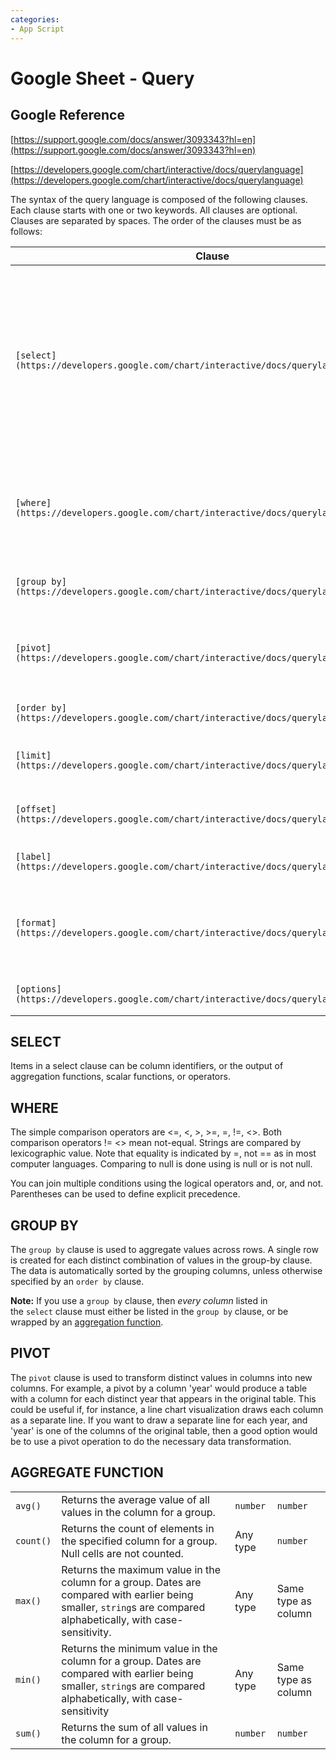 ```yaml
---
categories:
- App Script
---
```

# Google Sheet - Query

## Google Reference

[https://support.google.com/docs/answer/3093343?hl=en](https://support.google.com/docs/answer/3093343?hl=en)  

[https://developers.google.com/chart/interactive/docs/querylanguage](https://developers.google.com/chart/interactive/docs/querylanguage)  

  

  

The syntax of the query language is composed of the following clauses. Each clause starts with one or two keywords. All clauses are optional. Clauses are separated by spaces. The order of the clauses must be as follows:

| Clause | Usage |
| --- | --- |
| `[select](https://developers.google.com/chart/interactive/docs/querylanguage#Select)` | Selects which columns to return, and in what order. If omitted, all of the table's columns are returned, in their default order. |
| `[where](https://developers.google.com/chart/interactive/docs/querylanguage#Where)` | Returns only rows that match a condition. If omitted, all rows are returned. |
| `[group by](https://developers.google.com/chart/interactive/docs/querylanguage#Group_By)` | Aggregates values across rows. |
| `[pivot](https://developers.google.com/chart/interactive/docs/querylanguage#Pivot)` | Transforms distinct values in columns into new columns. |
| `[order by](https://developers.google.com/chart/interactive/docs/querylanguage#Order_By)` | Sorts rows by values in columns. |
| `[limit](https://developers.google.com/chart/interactive/docs/querylanguage#Limit)` | Limits the number of returned rows. |
| `[offset](https://developers.google.com/chart/interactive/docs/querylanguage#Offset)` | Skips a given number of first rows. |
| `[label](https://developers.google.com/chart/interactive/docs/querylanguage#Label)` | Sets column labels. |
| `[format](https://developers.google.com/chart/interactive/docs/querylanguage#Format)` | Formats the values in certain columns using given formatting patterns. |
| `[options](https://developers.google.com/chart/interactive/docs/querylanguage#Options)` | Sets additional options. |

  

## SELECT

Items in a select clause can be column identifiers, or the output of aggregation functions, scalar functions, or operators.

  

## WHERE

The simple comparison operators are <=, <, >, >=, =, !=, <>. Both comparison operators != <> mean not-equal. Strings are compared by lexicographic value. Note that equality is indicated by =, not == as in most computer languages. Comparing to null is done using is null or is not null.

  

You can join multiple conditions using the logical operators and, or, and not. Parentheses can be used to define explicit precedence.

  

## GROUP BY

The `group by` clause is used to aggregate values across rows. A single row is created for each distinct combination of values in the group-by clause. The data is automatically sorted by the grouping columns, unless otherwise specified by an `order by` clause.

**Note:** If you use a `group by` clause, then _every column_ listed in the `select` clause must either be listed in the `group by` clause, or be wrapped by an [aggregation function](https://developers.google.com/chart/interactive/docs/querylanguage#aggregation_functions).

  

## PIVOT

The `pivot` clause is used to transform distinct values in columns into new columns. For example, a pivot by a column 'year' would produce a table with a column for each distinct year that appears in the original table. This could be useful if, for instance, a line chart visualization draws each column as a separate line. If you want to draw a separate line for each year, and 'year' is one of the columns of the original table, then a good option would be to use a pivot operation to do the necessary data transformation.  

  

## AGGREGATE FUNCTION

|     |     |     |     |
| --- | --- | --- | --- |
| `avg()` | Returns the average value of all values in the column for a group. | `number` | `number` |
| `count()` | Returns the count of elements in the specified column for a group. Null cells are not counted. | Any type | `number` |
| `max()` | Returns the maximum value in the column for a group. Dates are compared with earlier being smaller, `string`s are compared alphabetically, with case-sensitivity. | Any type | Same type as column |
| `min()` | Returns the minimum value in the column for a group. Dates are compared with earlier being smaller, `string`s are compared alphabetically, with case-sensitivity | Any type | Same type as column |
| `sum()` | Returns the sum of all values in the column for a group. | `number` | `number` |